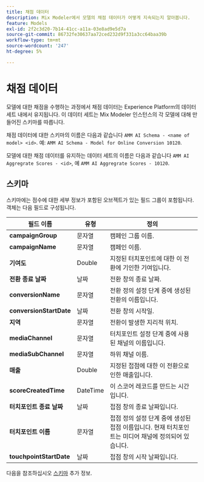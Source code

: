 ```yaml
---
title: 채점 데이터
description: Mix Modeler에서 모델의 채점 데이터가 어떻게 지속되는지 알아봅니다.
feature: Models
exl-id: 2f2c3d20-7b14-41cc-a11a-03e8ad9e5d7a
source-git-commit: 86732fe30637aa72ced232d9f331a3cc64baa39b
workflow-type: tm+mt
source-wordcount: '247'
ht-degree: 5%

---
```


# 채점 데이터

모델에 대한 채점을 수행하는 과정에서 채점 데이터는 Experience Platform의 데이터 세트 내에서 유지됩니다. 이 데이터 세트는 Mix Modeler 인스턴스의 각 모델에 대해 만들어진 스키마를 따릅니다.

채점 데이터에 대한 스키마의 이름은 다음과 같습니다 `AMM AI Schema - <name of model> <id>`. 예: `AMM AI Schema - Model for Online Conversion 10120`.

모델에 대한 채점 데이터를 유지하는 데이터 세트의 이름은 다음과 같습니다 `AMM AI Aggregrate Scores - <id>`, 예 `AMM AI Aggregrate Scores - 10120`.


## 스키마

스키마에는 점수에 대한 세부 정보가 포함된 오브젝트가 있는 필드 그룹이 포함됩니다. 객체는 다음 필드로 구성됩니다.

| 필드 이름 | 유형 | 정의 |
|---|---|---|
| **campaignGroup** | 문자열 | 캠페인 그룹 이름. |
| **campaignName** | 문자열 | 캠페인 이름. |
| **기여도** | Double | 지정된 터치포인트에 대한 이 전환에 기인한 기여입니다. |
| **전환 종료 날짜** | 날짜 | 전환 창의 종료 날짜. |
| **conversionName** | 문자열 | 전환 정의 설정 단계 중에 생성된 전환의 이름입니다. |
| **conversionStartDate** | 날짜 | 전환 창의 시작일. |
| **지역** | 문자열 | 전환이 발생한 지리적 위치. |
| **mediaChannel** | 문자열 | 터치포인트 설정 단계 중에 사용된 채널의 이름입니다. |
| **mediaSubChannel** | 문자열 | 하위 채널 이름. |
| **매출** | Double | 지정된 접점에 대한 이 전환으로 인한 매출입니다. |
| **scoreCreatedTime** | DateTime | 이 스코어 레코드를 만드는 시간입니다. |
| **터치포인트 종료 날짜** | 날짜 | 접점 창의 종료 날짜입니다. |
| **터치포인트 이름** | 문자열 | 접점 정의 설정 단계 중에 생성된 접점 이름입니다. 현재 터치포인트는 미디어 채널에 정의되어 있습니다. |
| **touchpointStartDate** | 날짜 | 접점 창의 시작 날짜입니다. |

다음을 참조하십시오 [스키마](../ingest-data/schemas.md) 추가 정보.

